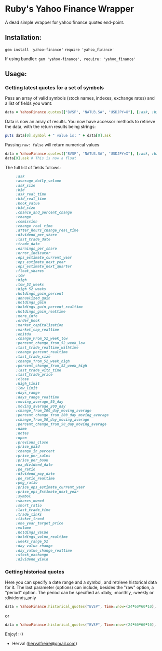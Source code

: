 # Ruby's Yahoo Finance Wrapper
A dead simple wrapper for yahoo finance quotes end-point.

## Installation:

`gem install 'yahoo-finance'`
`require 'yahoo_finance'`

If using bundler: 
`gem 'yahoo-finance', require: 'yahoo_finance'`

## Usage:

### Getting latest quotes for a set of symbols

Pass an array of valid symbols (stock names, indexes, exchange rates) and a list of fields you want:

```ruby
data = YahooFinance.quotes(["BVSP", "NATU3.SA", "USDJPY=X"], [:ask, :bid, :last_trade_date])
```

Data is now an array of results. You now have accessor methods to retrieve the data, with the return results being strings:

```ruby
puts data[0].symbol + " value is: " + data[0].ask 
```

Passing `raw: false` will return numerical values

```ruby
data = YahooFinance.quotes(["BVSP", "NATU3.SA", "USDJPY=X"], [:ask, :bid, :last_trade_date], { raw: false } )
data[0].ask # This is now a float
```

The full list of fields follows:

``` ruby
     :ask
     :average_daily_volume
     :ask_size
     :bid
     :ask_real_time
     :bid_real_time
     :book_value
     :bid_size
     :chance_and_percent_change
     :change
     :comission
     :change_real_time
     :after_hours_change_real_time
     :dividend_per_share
     :last_trade_date
     :trade_date
     :earnings_per_share
     :error_indicator 
     :eps_estimate_current_year 
     :eps_estimate_next_year 
     :eps_estimate_next_quarter 
     :float_shares 
     :low 
     :high 
     :low_52_weeks 
     :high_52_weeks 
     :holdings_gain_percent 
     :annualized_gain 
     :holdings_gain 
     :holdings_gain_percent_realtime 
     :holdings_gain_realtime 
     :more_info 
     :order_book 
     :market_capitalization 
     :market_cap_realtime 
     :ebitda 
     :change_From_52_week_low 
     :percent_change_from_52_week_low 
     :last_trade_realtime_withtime 
     :change_percent_realtime 
     :last_trade_size 
     :change_from_52_week_high 
     :percent_change_from_52_week_high 
     :last_trade_with_time 
     :last_trade_price
     :close 
     :high_limit 
     :low_limit 
     :days_range
     :days_range_realtime 
     :moving_average_50_day 
     :moving_average_200_day 
     :change_from_200_day_moving_average 
     :percent_change_from_200_day_moving_average 
     :change_from_50_day_moving_average 
     :percent_change_from_50_day_moving_average 
     :name 
     :notes 
     :open 
     :previous_close 
     :price_paid 
     :change_in_percent 
     :price_per_sales 
     :price_per_book 
     :ex_dividend_date
     :pe_ratio 
     :dividend_pay_date 
     :pe_ratio_realtime 
     :peg_ratio 
     :price_eps_estimate_current_year 
     :price_eps_Estimate_next_year 
     :symbol 
     :shares_owned 
     :short_ratio 
     :last_trade_time 
     :trade_links 
     :ticker_trend 
     :one_year_target_price 
     :volume
     :holdings_value 
     :holdings_value_realtime 
     :weeks_range_52 
     :day_value_change 
     :day_value_change_realtime 
     :stock_exchange 
     :dividend_yield 
```

### Getting historical quotes

Here you can specify a date range and a symbol, and retrieve historical data for it. 
The last parameter (options) can include, besides the "raw" option, a "period" option.
The period can be specified as :daily, :monthly, :weekly or :dividends_only

```ruby
data = YahooFinance.historical_quotes("BVSP", Time::now-(24*60*60*10), Time::now) # 10 days worth of data
```

or

``` ruby
data = YahooFinance.historical_quotes("BVSP", Time::now-(24*60*60*10), Time::now, { raw: false, period: :monthly })
```


Enjoy! :-)

- Herval (hervalfreire@gmail.com)
